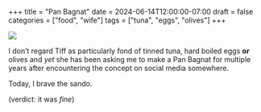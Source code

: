 +++
title = "Pan Bagnat"
date = 2024-06-14T12:00:00-07:00
draft = false
categories = ["food", "wife"]
tags = ["tuna", "eggs", "olives"]
+++

![](./bagnat.png)

I don’t regard Tiff as particularly fond of tinned tuna, hard boiled eggs **or** olives and _yet_ she has been asking me to make a Pan Bagnat for multiple years after encountering the concept on social media somewhere.

Today, I brave the sando.

(verdict: it was _fine_)